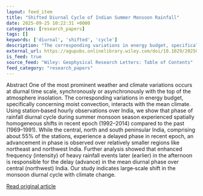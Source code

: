 ```yaml
---
layout: feed_item
title: "Shifted Diurnal Cycle of Indian Summer Monsoon Rainfall"
date: 2025-09-25 10:22:31 +0000
categories: [research_papers]
tags: []
keywords: ['diurnal', 'shifted', 'cycle']
description: "The corresponding variations in energy budget, specifically concerning moist convection, interacts with the mean climate"
external_url: https://agupubs.onlinelibrary.wiley.com/doi/10.1029/2025GL116401?af=R
is_feed: true
source_feed: "Wiley: Geophysical Research Letters: Table of Contents"
feed_category: "research_papers"
---
```


Abstract One of the most prominent weather and climate variations occurs at diurnal time scale, synchronously or asynchronously with the top of the atmosphere insolation. The corresponding variations in energy budget, specifically concerning moist convection, interacts with the mean climate. Using station‐based hourly observations over India, we show that phase of rainfall diurnal cycle during summer monsoon season experienced spatially homogeneous shifts in recent epoch (1992–2014) compared to the past (1969–1991). While the central, north and south peninsular India, comprising about 55% of the stations, experience a delayed phase in recent epoch, an advancement in phase is observed over relatively smaller regions like northeast and northwest India. Further analysis showed that enhanced frequency (intensity) of heavy rainfall events later (earlier) in the afternoon is responsible for the delay (advance) in the mean diurnal phase over central (northwest) India. Our study indicates large‐scale shift in the monsoon diurnal cycle with climate change.

[Read original article](https://agupubs.onlinelibrary.wiley.com/doi/10.1029/2025GL116401?af=R)
